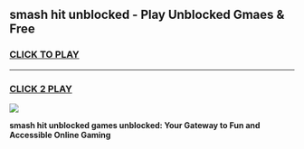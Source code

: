 
## smash hit unblocked - Play Unblocked Gmaes & Free
<h3>
<a href="https://news.freeplayer.one?title=smash_hit_unblocked&ref=23F">CLICK TO PLAY</a></h3>
<hr>

<h3>
<a href="https://news.freeplayer.one?title=smash_hit_unblocked&ref=23F">CLICK 2 PLAY</a>
  
</h3>

<a href="https://news.freeplayer.one?title=smash_hit_unblocked&ref=23F/"><img src="https://clearcache.store/games.png"></a>


**smash hit unblocked games unblocked: Your Gateway to Fun and Accessible Online Gaming**
